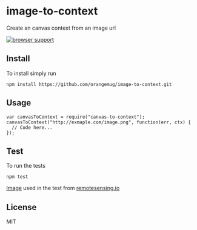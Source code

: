 # image-to-context
Create an canvas context from an image url

[![browser support](https://ci.testling.com/orangemug/image-to-context.png)](https://ci.testling.com/orangemug/image-to-context)

## Install
To install simply run

    npm install https://github.com/orangemug/image-to-context.git


## Usage

    var canvasToContext = require("canvas-to-context");
    canvasToContext("http://exmaple.com/image.png", function(err, ctx) {
      // Code here...
    });


## Test
To run the tests

    npm test

[Image](test/chla_8day_2013.png) used in the test from [remotesensing.io](http://blog.remotesensing.io/2013/05/Dealing-with-no-data-using-NumPy-masked-array-operations)


## License
MIT

